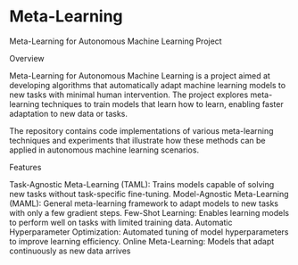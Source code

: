 # Meta-Learning
Meta-Learning for Autonomous Machine Learning Project

Overview

Meta-Learning for Autonomous Machine Learning is a project aimed at developing algorithms that automatically adapt machine learning models to new tasks with minimal human intervention. The project explores meta-learning techniques to train models that learn how to learn, enabling faster adaptation to new data or tasks.

The repository contains code implementations of various meta-learning techniques and experiments that illustrate how these methods can be applied in autonomous machine learning scenarios.

Features

Task-Agnostic Meta-Learning (TAML): Trains models capable of solving new tasks without task-specific fine-tuning.
Model-Agnostic Meta-Learning (MAML): General meta-learning framework to adapt models to new tasks with only a few gradient steps.
Few-Shot Learning: Enables learning models to perform well on tasks with limited training data.
Automatic Hyperparameter Optimization: Automated tuning of model hyperparameters to improve learning efficiency.
Online Meta-Learning: Models that adapt continuously as new data arrives
